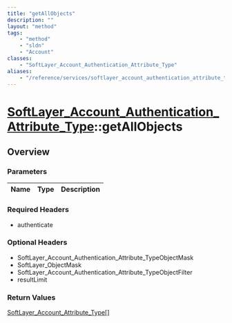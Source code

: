 ```yaml
---
title: "getAllObjects"
description: ""
layout: "method"
tags:
    - "method"
    - "sldn"
    - "Account"
classes:
    - "SoftLayer_Account_Authentication_Attribute_Type"
aliases:
    - "/reference/services/softlayer_account_authentication_attribute_type/getAllObjects"
---
```

# [SoftLayer_Account_Authentication_Attribute_Type](/reference/services/SoftLayer_Account_Authentication_Attribute_Type)::getAllObjects




## Overview 


### Parameters 
|Name | Type | Description |
| --- | --- | --- |


### Required Headers
* authenticate

### Optional Headers
* SoftLayer_Account_Authentication_Attribute_TypeObjectMask
* SoftLayer_ObjectMask
* SoftLayer_Account_Authentication_Attribute_TypeObjectFilter
* resultLimit

### Return Values
<a href='/reference/datatypes/SoftLayer_Account_Attribute_Type'>SoftLayer_Account_Attribute_Type[] </a>

